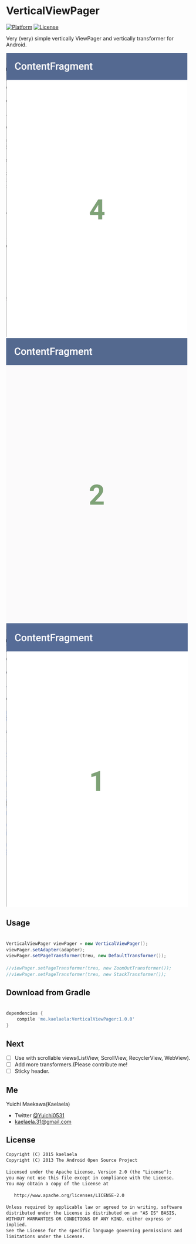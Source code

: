 VerticalViewPager
===

[![Platform](http://img.shields.io/badge/platform-android-brightgreen.svg?style=flat)](http://developer.android.com/index.html)
[![License](https://img.shields.io/badge/license-Apache%202-blue.svg)](https://www.apache.org/licenses/LICENSE-2.0)

Very (very) simple vertically ViewPager and vertically transformer for Android.

![default](art/default.gif) ![zoom_out](art/zoom_out.gif) ![stack](art/stack.gif)

## Usage

```java

VerticalViewPager viewPager = new VerticalViewPager();
viewPager.setAdapter(adapter);
viewPager.setPageTransformer(treu, new DefaultTransformer());

//viewPager.setPageTransformer(treu, new ZoomOutTransformer());
//viewPager.setPageTransformer(treu, new StackTransformer());

```

## Download from Gradle

```groovy

dependencies {
    compile 'me.kaelaela:VerticalViewPager:1.0.0'
}

```

## Next

- [ ] Use with scrollable views(ListView, ScrollView, RecyclerView, WebView).
- [ ] Add more transformers.(Please contribute me!
- [ ] Sticky header.

## Me

Yuichi Maekawa(Kaelaela)
* Twitter [@Yuichi0531](https://twitter.com/Yuichi0531)
* kaelaela.31@gmail.com

License
-------
    Copyright (C) 2015 kaelaela
    Copyright (C) 2013 The Android Open Source Project

    Licensed under the Apache License, Version 2.0 (the "License");
    you may not use this file except in compliance with the License.
    You may obtain a copy of the License at

       http://www.apache.org/licenses/LICENSE-2.0

    Unless required by applicable law or agreed to in writing, software
    distributed under the License is distributed on an "AS IS" BASIS,
    WITHOUT WARRANTIES OR CONDITIONS OF ANY KIND, either express or implied.
    See the License for the specific language governing permissions and
    limitations under the License.
